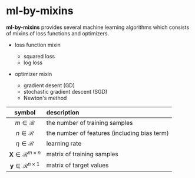 ml-by-mixins
===

**ml-by-mixins** provides several machine learning algorithms
which consists of mixins of loss functions and optimizers.

* loss function mixin
  - squared loss
  - log loss

* optimizer mixin
  - gradient desent (GD)
  - stochastic gradient descent (SGD)
  - Newton's method

|symbol|description|
|:--:|:--|
|$m \in \mathcal{R}$|the number of training samples|
|$n \in \mathcal{R}$|the number of features (including bias term)|
|$\eta \in \mathcal{R}$|learning rate|
|$\boldsymbol{X} \in \mathcal{R}^{m \times n}$|matrix of training samples|
|$\boldsymbol{y} \in \mathcal{R}^{n \times 1}$|matrix of target values|